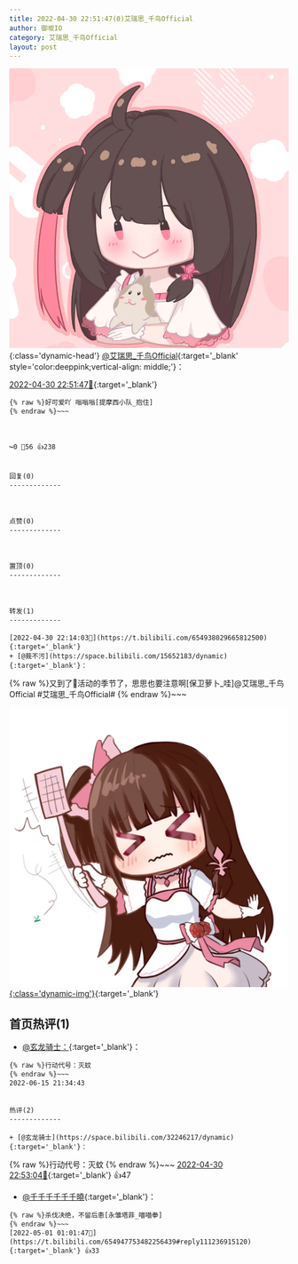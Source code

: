 ```yaml
---
title: 2022-04-30 22:51:47(0)艾瑞思_千鸟Official
author: 御坂IO
category: 艾瑞思_千鸟Official
layout: post
---
```


![img](/images/7e08840c56f251de28bdf766b647bd5fe9a5d50a.jpg){:class='dynamic-head'}
[@艾瑞思_千鸟Official](https://space.bilibili.com/1090010845/dynamic){:target='_blank' style='color:deeppink;vertical-align: middle;'}：

[2022-04-30 22:51:47🔗](https://t.bilibili.com/654947753482256439){:target='_blank'}

~~~
{% raw %}好可爱吖 嗡嗡嗡[提摩西小队_抱住]
{% endraw %}~~~



↪️0 💬56 👍238


回复(0)
-------------



点赞(0)
-------------



置顶(0)
-------------



转发(1)
-------------

[2022-04-30 22:14:03🔗](https://t.bilibili.com/654938029665812500){:target='_blank'}
+ [@莪不污](https://space.bilibili.com/15652183/dynamic){:target='_blank'}：
~~~
{% raw %}又到了🦟活动的季节了，思思也要注意啊[保卫萝卜_哇]@艾瑞思_千鸟Official #艾瑞思_千鸟Official#
{% endraw %}~~~


[![img](/images/cfc7374c44d4ea2828b97a09df7a10d51d876d3f.png){:class='dynamic-img'}](/images/cfc7374c44d4ea2828b97a09df7a10d51d876d3f.png){:target='_blank'}




首页热评(1)
-------------

+ [@玄龙骑士：](https://space.bilibili.com/32246217/dynamic){:target='_blank'}：
~~~
{% raw %}行动代号：灭蚊
{% endraw %}~~~
2022-06-15 21:34:43


热评(2)
-------------

+ [@玄龙骑士](https://space.bilibili.com/32246217/dynamic){:target='_blank'}：
~~~
{% raw %}行动代号：灭蚊
{% endraw %}~~~
[2022-04-30 22:53:04🔗](https://t.bilibili.com/654947753482256439#reply111220849024){:target='_blank'} 👍47
+ [@千千千千千千曉](https://space.bilibili.com/8440555/dynamic){:target='_blank'}：
~~~
{% raw %}杀伐决绝，不留后患[永雏塔菲_喵喵拳]
{% endraw %}~~~
[2022-05-01 01:01:47🔗](https://t.bilibili.com/654947753482256439#reply111236915120){:target='_blank'} 👍33


